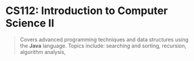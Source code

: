 # CS112: Introduction to Computer Science II
> Covers advanced programming techniques and data structures using the **Java** language. Topics include:
searching and sorting, recursion, algorithm analysis, 
